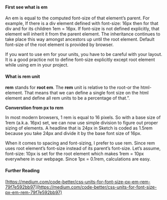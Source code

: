 #### First see what is em

An em is equal to the computed font-size of that element’s parent. For example, If there is a div element defined with font-size: 16px then for that div and for its children 1em = 16px.
If font-size is not defined explicitly, that element will inherit it from the parent element. The inheritance continues to take place this way amongst ancestors up until the root element. Default font-size of the root element is provided by browser.

If you want to use em for your units, you have to be careful with your layout. It is a good practice not to define font-size explicitly except root element while using em in your project.

#### What is rem unit

**rem** stands for **root em**. The **rem** unit is relative to the root-or the html-element. That means that we can define a single font size on the html element and define all rem units to be a percentage of that.”.

**Converstion from px to rem**

In most modern browsers, 1 rem is equal to 16 pixels. So with a base size of 1rem (a.k.a. 16px) set, we can now use simple division to figure out proper sizing of elements. A headline that is 24px in Sketch is coded as 1.5rem because you take 24px and divide it by the base font size of 16px.

When it comes to spacing and font-sizing, I prefer to use rem. Since rem uses root element’s font-size instead of its parent’s font-size.
Let’s assume, font-size: 10px is set for the root element which makes 1rem = 10px everywhere in our webpage. Since 1px = 0.1rem, calculations are easy.

#### Further Reading

[https://medium.com/code-better/css-units-for-font-size-px-em-rem-79f7e592bb97](https://medium.com/code-better/css-units-for-font-size-px-em-rem-79f7e592bb97)
